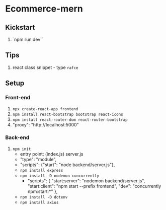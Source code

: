 # Ecommerce-mern

## Kickstart

1. `npm run dev``

## Tips

1. react class snippet - type `rafce`

## Setup

### Front-end

1. `npx create-react-app frontend`
1. `npm install react-bootstrap bootstrap react-icons`
1. `npm install react-router-dom react-router-bootstrap`
1. "proxy": "http://localhost:5000"

### Back-end

1. `npm init`
   - entry point: (index.js) server.js
   - "type": "module",
   - "scripts": {"start": "node backend/server.js"},
   - `npm install express`
   - `npm install -D nodemon concurrently`
     - "scripts": {
       "start:server": "nodemon backend/server.js",
       "start:client": "npm start --prefix frontend",
       "dev": "concurrently npm:start:\*"
       },
   - `npm install -D dotenv`
   - `npm install axios`
